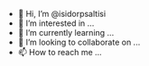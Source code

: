 - 👋 Hi, I’m @isidorpsaltisi
- 👀 I’m interested in ...
- 🌱 I’m currently learning ...
- 💞️ I’m looking to collaborate on ...
- 📫 How to reach me ...

<!---
isidorpsaltisi/isidorpsaltisi is a ✨ special ✨ repository because its `README.md` (this file) appears on your GitHub profile.
You can click the Preview link to take a look at your changes.
--->

